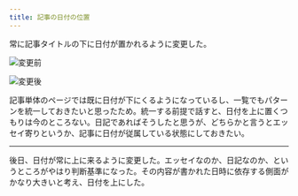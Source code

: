 ```yaml
---
title: 記事の日付の位置
---
```


常に記事タイトルの下に日付が置かれるように変更した。

![](https://i.imgur.com/SANmcsgh.png "変更前")

![](https://i.imgur.com/XyhENToh.png "変更後")

記事単体のページでは既に日付が下にくるようになっているし、一覧でもパターンを統一しておきたいと思ったため。統一する前提で話すと、日付を上に置くつもりは今のところない。日記であればそうしたと思うが、どちらかと言うとエッセイ寄りというか、記事に日付が従属している状態にしておきたい。

---

後日、日付が常に上に来るように変更した。エッセイなのか、日記なのか、というところがやはり判断基準になった。その内容が書かれた日時に依存する側面がかなり大きいと考え、日付を上にした。
